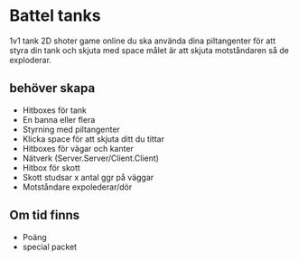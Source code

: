 # Battel tanks

1v1 tank 2D shoter game online du ska använda dina piltangenter för att styra din tank och skjuta med space målet är att skjuta motståndaren så de exploderar.

## behöver skapa

- Hitboxes för tank
- En banna eller flera
- Styrning med piltangenter 
- Klicka space för att skjuta ditt du tittar 
- Hitboxes för vägar och kanter
- Nätverk (Server.Server/Client.Client)
- Hitbox för skott
- Skott studsar x antal ggr på väggar
- Motståndare expolederar/dör
## Om tid finns
- Poäng 
- special packet 